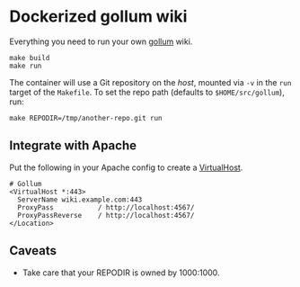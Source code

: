 # Dockerized gollum wiki

Everything you need to run your own [gollum](https://github.com/gollum/gollum) wiki. 

    make build
    make run

The container will use a Git repository on the *host*, mounted via `-v` in the `run` target of the `Makefile`. To set the repo path (defaults to `$HOME/src/gollum`), run:

    make REPODIR=/tmp/another-repo.git run

## Integrate with Apache

Put the following in your Apache config to create a [VirtualHost](https://httpd.apache.org/docs/current/vhosts/examples.html).

    # Gollum
    <VirtualHost *:443>
      ServerName wiki.example.com:443
      ProxyPass           / http://localhost:4567/
      ProxyPassReverse    / http://localhost:4567/
    </Location>

## Caveats

* Take care that your REPODIR is owned by 1000:1000.
